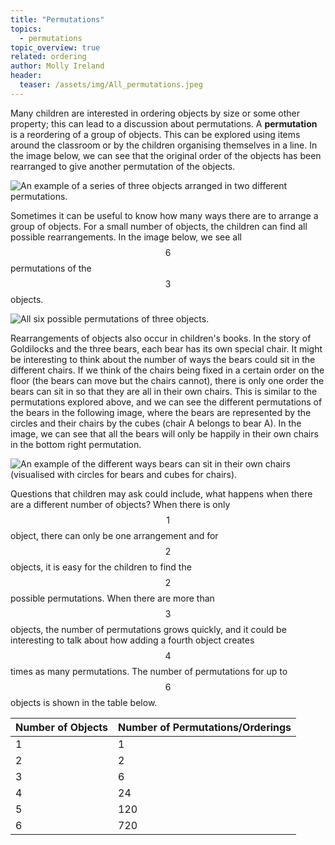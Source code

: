 ```yaml
---
title: "Permutations"
topics: 
  - permutations
topic_overview: true
related: ordering
author: Molly Ireland
header:
  teaser: /assets/img/All_permutations.jpeg
---
```

Many children are interested in ordering objects by size or some other property; this can lead to a discussion about permutations. A **permutation** is a reordering of a group of objects. This can be explored using items around the classroom or by the children organising themselves in a line. In the image below, we can see that the original order of the objects has been rearranged to give another permutation of the objects.

![An example of a series of three objects arranged in two different permutations.]({{site.baseurl}}/assets/img/simple_permutation.jpeg "Two permutations")

Sometimes it can be useful to know how many ways there are to arrange a group of objects. For a small number of objects, the children can find all possible rearrangements. In the image below, we see all $$6$$ permutations of the $$3$$ objects.

![All six possible permutations of three objects.]({{site.baseurl}}/assets/img/All_permutations.jpeg "All six permutations")

Rearrangements of objects also occur in children's books. In the story of Goldilocks and the three bears, each bear has its own special chair. It might be interesting to think about the number of ways the bears could sit in the different chairs. If we think of the chairs being fixed in a certain order on the floor (the bears can move but the chairs cannot), there is only one order the bears can sit in so that they are all in their own chairs. This is similar to the permutations explored above, and we can see the different permutations of the bears in the following image, where the bears are represented by the circles and their chairs by the cubes (chair A belongs to bear A). In the image, we can see that all the bears will only be happily in their own chairs in the bottom right permutation.

![An example of the different ways bears can sit in their own chairs (visualised with circles for bears and cubes for chairs).]({{site.baseurl}}/assets/img/bears_permutations.jpeg "Permutations of bears sitting in chairs")

Questions that children may ask could include, what happens when there are a different number of objects? When there is only $$1$$ object, there can only be one arrangement and for $$2$$ objects, it is easy for the children to find the $$2$$ possible permutations. When there are more than $$3$$ objects, the number of permutations grows quickly, and it could be interesting to talk about how adding a fourth object creates $$4$$ times as many permutations. The number of permutations for up to $$6$$ objects is shown in the table below.

| Number of Objects | Number of Permutations/Orderings |
| --- | ----------- |
| 1 | 1 |
| 2 | 2 |
| 3 | 6 |
| 4 | 24 |
| 5 | 120 |
| 6 | 720 |


